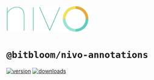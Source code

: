 <a href="https://nivo.rocks"><img alt="nivo" src="https://raw.githubusercontent.com/plouc/nivo/master/nivo.png" width="216" height="68"/></a>

# `@bitbloom/nivo-annotations`

[![version](https://img.shields.io/npm/v/@bitbloom/nivo-/annotations?style=for-the-badge)](https://www.npmjs.com/package/@bitbloom/nivo-/annotations)
[![downloads](https://img.shields.io/npm/dm/@bitbloom/nivo-/annotations?style=for-the-badge)](https://www.npmjs.com/package/@bitbloom/nivo-/annotations)
